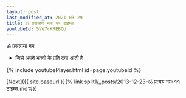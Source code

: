 ```yaml
---
layout: post
last_modified_at: 2021-03-29
title: ॐ प्रसन्नाया नमः ११ टाइम्स
youtubeId: 5Ve7cKREBOU
---
```

 
 
 ॐ प्रसन्नाया नमः  
 
 -  जिसे अपने भक्तों के प्रति दया आती है 
 
  
 
  
 
 
 
 
 
 


{% include youtubePlayer.html id=page.youtubeId %}
 
[Next]({{ site.baseurl }}{% link  split1/_posts/2013-12-23-ॐ प्रत्यय नमः ११ टाइम्स.md%})
 
